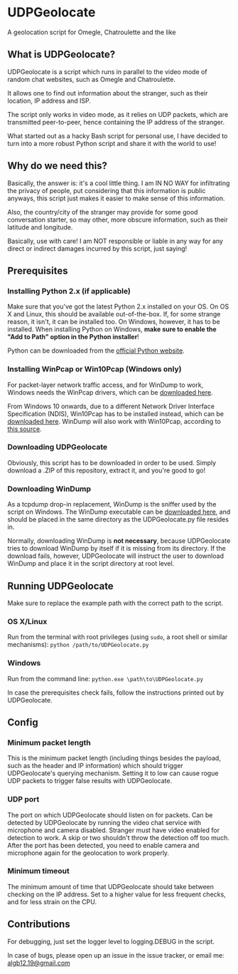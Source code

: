 # UDPGeolocate
A geolocation script for Omegle, Chatroulette and the like

## What is UDPGeolocate?
UDPGeolocate is a script which runs in parallel to the video mode of random chat websites, such as Omegle and Chatroulette.

It allows one to find out information about the stranger, such as their location, IP address and ISP.

The script only works in video mode, as it relies on UDP packets, which are transmitted peer-to-peer, hence containing the IP address of the stranger.

What started out as a hacky Bash script for personal use, I have decided to turn into a more robust Python script and share it with the world to use!

## Why do we need this?
Basically, the answer is: it's a cool little thing. I am IN NO WAY for infiltrating the privacy of people, put considering that this information is public anyways, this script just makes it easier to make sense of this information.

Also, the country/city of the stranger may provide for some good conversation starter, so may other, more obscure information, such as their latitude and longitude.

Basically, use with care! I am NOT responsible or liable in any way for any direct or indirect damages incurred by this script, just saying!

## Prerequisites
### Installing Python 2.x (if applicable)
Make sure that you've got the latest Python 2.x installed on your OS. On OS X and Linux, this should be available out-of-the-box. If, for some strange reason, it isn't, it can be installed too. On Windows, however, it has to be installed. When installing Python on Windows, **make sure to enable the "Add to Path" option in the Python installer**!

Python can be downloaded from the [official Python website](https://www.python.org/).

### Installing WinPcap or Win10Pcap (Windows only)
For packet-layer network traffic access, and for WinDump to work, Windows needs the WinPcap drivers, which can be [downloaded here](https://www.winpcap.org/).

From Windows 10 onwards, due to a different Network Driver Interface Specification (NDIS), Win10Pcap has to be installed instead, which can be [downloaded here](http://www.win10pcap.org). WinDump will also work with Win10Pcap, according to [this source](https://www.coursehero.com/file/p79k3e2/Installing-Windump-Install-the-Windows-10-WinPcap-library-from/).

### Downloading UDPGeolocate
Obviously, this script has to be downloaded in order to be used. Simply download a .ZIP of this repository, extract it, and you're good to go!

### Downloading WinDump
As a tcpdump drop-in replacement, WinDump is the sniffer used by the script on Windows. The WinDump executable can be [downloaded here](https://www.winpcap.org/windump/), and should be placed in the same directory as the UDPGeolocate.py file resides in.

Normally, downloading WinDump is **not necessary**, because UDPGeolocate tries to download WinDump by itself if it is missing from its directory. If the download fails, however, UDPGeolocate will instruct the user to download WinDump and place it in the script directory at root level.

## Running UDPGeolocate
Make sure to replace the example path with the correct path to the script.
### OS X/Linux
Run from the terminal with root privileges (using `sudo`, a root shell or similar mechanisms): `python /path/to/UDPGeolocate.py`

### Windows
Run from the command line: `python.exe \path\to\UDPGeolocate.py`

In case the prerequisites check fails, follow the instructions printed out by UDPGeolocate.

## Config
### Minimum packet length
This is the minimum packet length (including things besides the payload, such as the header and IP information) which should trigger UDPGeolocate's querying mechanism. Setting it to low can cause rogue UDP packets to trigger false results with UDPGeolocate.

### UDP port
The port on which UDPGeolocate should listen on for packets. Can be detected by UDPGeolocate by running the video chat service with microphone and camera disabled. Stranger must have video enabled for detection to work. A skip or two shouldn't throw the detection off too much. After the port has been detected, you need to enable camera and microphone again for the geolocation to work properly.

### Minimum timeout
The minimum amount of time that UDPGeolocate should take between checking on the IP address. Set to a higher value for less frequent checks, and for less strain on the CPU.

## Contributions
For debugging, just set the logger level to logging.DEBUG in the script.

In case of bugs, please open up an issue in the issue tracker, or email me: <algb12.19@gmail.com>
